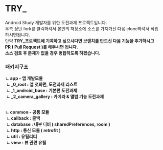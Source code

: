 # TRY_

Android Study 개발자를 위한 도전과제 프로젝트입니다. <BR>
우측 상단 fork를 클릭하셔서 본인의 저장소에 소스를 가져가신 다음 clone하셔서 작업하시면됩니다.<BR>
만약 <b>TRY_프로젝트<b>에 기여하고 싶으시다면 브랜치를 만드신 다음 기능을 추가하시고 PR ( Pull Request )를 해주시면 됩니다.<br>
소스 검토 후 문제가 없을 경우 병합하도록 하겠습니다.

### 패키지구조
ㄴ app - 앱 개발모듈<BR>
  &nbsp;ㄴ _0_root : 앱 첫화면, 도전과제 리스트<BR>
  &nbsp;ㄴ _1_android_base : 기본편 도전과제<BR>
  &nbsp;ㄴ _2_camera_gallery : 카메라 & 앨범 기능 도전과제<BR><BR>
  
ㄴ common - 공통 모듈<BR>
  &nbsp;ㄴ callback : 콜백<BR>
  &nbsp;ㄴ database : 내부 디비 ( sharedPreferences, room )<BR>
  &nbsp;ㄴ http : 통신 모듈 ( retrofit )<BR>
  &nbsp;ㄴ util : 유틸리티<BR>
  &nbsp;ㄴ view : 뷰 관련 유틸<BR>
